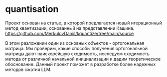 # quantisation
Проект основан на статье, в которой предлагается новый итерационный метод квантизации, основанный на представлении
Кашина. 
https://github.com/MerkulovDaniil/kquantize/tree/main/source

В этом разложении один из основных объектов - ортогональная матрица. Мы проверим, какие способы получения
ортогональной матрицы дают наискорейшую сходимость, исследуем сходимость метода от различной начальной инициализации и дадим теоретическое обоснование. Данный проект
поможет в разработке более надежных методов сжатия LLM.
